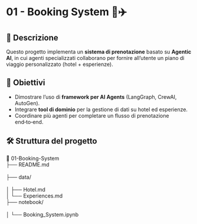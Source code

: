 # 01 - Booking System 🏨✈️

## 📌 Descrizione
Questo progetto implementa un **sistema di prenotazione** basato su **Agentic AI**, in cui agenti specializzati collaborano per fornire all’utente un piano di viaggio personalizzato (hotel + esperienze).

## 🎯 Obiettivi
- Dimostrare l’uso di **framework per AI Agents** (LangGraph, CrewAI, AutoGen).
- Integrare **tool di dominio** per la gestione di dati su hotel ed esperienze.
- Coordinare più agenti per completare un flusso di prenotazione end‑to‑end.


## 🛠️ Struttura del progetto
📁 01-Booking-System <br>
├── README.md <br>                
├── data/ <br>                 
│   ├── Hotel.md <br>
│   └── Experiences.md <br>
├── notebook/ <br>                
│   └── Booking_System.ipynb <br>

